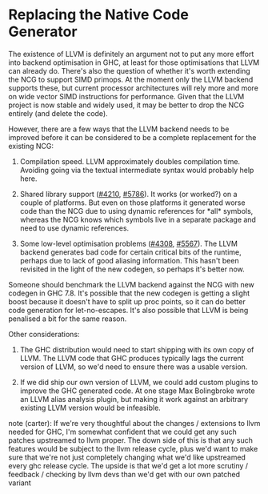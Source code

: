 # Replacing the Native Code Generator



The existence of LLVM is definitely an argument not to put any more effort into backend optimisation in GHC, at least for those optimisations that LLVM can already do. There's also the question of whether it's worth extending the NCG to support SIMD primops. At the moment only the LLVM backend supports these, but current processor architectures will rely more and more on wide vector SIMD instructions for performance. Given that the LLVM project is now stable and widely used, it may be better to drop the NCG entirely (and delete the code).



However, there are a few ways that the LLVM backend needs to be improved before it can be considered to be a complete replacement for the existing NCG:


1.  Compilation speed.  LLVM approximately doubles compilation time. Avoiding going via the textual intermediate syntax would probably help here.

1. Shared library support ([\#4210](https://gitlab.staging.haskell.org/ghc/ghc/issues/4210), [\#5786](https://gitlab.staging.haskell.org/ghc/ghc/issues/5786)).  It works (or worked?) on a couple of platforms.  But even on those platforms it generated worse code than the NCG due to using dynamic references for \*all\* symbols, whereas the NCG knows which symbols live in a separate package and need to use dynamic references.

1. Some low-level optimisation problems ([\#4308](https://gitlab.staging.haskell.org/ghc/ghc/issues/4308), [\#5567](https://gitlab.staging.haskell.org/ghc/ghc/issues/5567)).  The LLVM backend generates bad code for certain critical bits of the runtime, perhaps due to lack of good aliasing information.  This hasn't been revisited in the light of the new codegen, so perhaps it's better now.


Someone should benchmark the LLVM backend against the NCG with new codegen in GHC 7.8.  It's possible that the new codegen is getting a slight boost because it doesn't have to split up proc points, so it can do better code generation for let-no-escapes. It's also possible that LLVM is being penalised a bit for the same reason.



Other considerations:


1. The GHC distribution would need to start shipping with its own copy of LLVM. The LLVM code that GHC produces typically lags the current version of LLVM, so we'd need to ensure there was a usable version.

1. If we did ship our own version of LLVM, we could add custom plugins to improve the GHC generated code. At one stage Max Bolingbroke wrote an LLVM alias analysis plugin, but making it work against an arbitrary existing LLVM version would be infeasible.


note (carter): If we're very thoughtful about the changes / extensions to llvm needed for GHC, I'm somewhat confident that we could get any such patches upstreamed to llvm proper. The down side of this is that any such features would be subject to the llvm release cycle, plus we'd want to make sure that we're not just completely changing what we'd like upstreamed every ghc release cycle. The upside is that we'd get a lot more scrutiny / feedback / checking by llvm devs than we'd get with our own patched variant


